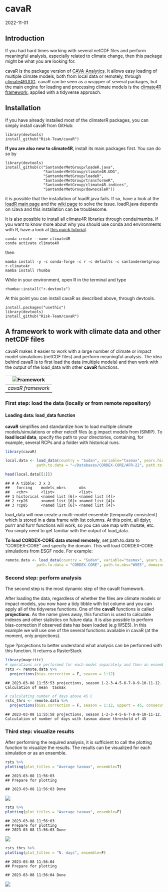 cavaR
================
2022-11-01

## Introduction

If you had hard times working with several netCDF files and perform
meaningful analysis, especially related to climate change, then this
package might be what you are looking for.

cavaR is the package version of
[CAVA-Analytics](https://github.com/Risk-Team/CAVA-Analytics). It allows
easy loading of multiple climate models, both from local data or
remotely, through
[climate4RUDG](https://github.com/SantanderMetGroup/climate4R.UDG).
cavaR can be seen as a wrapper of several packages, but the main engine
for loading and processing climate models is the [climate4R
framework](https://github.com/SantanderMetGroup/climate4R), applied with
a tidyverse approach.

## Installation

If you have already installed most of the climaterR packages, you can
simply install cavaR from GitHub:

    library(devtools)
    install_github("Risk-Team/cavaR")

**If you are also new to climate4R**, install its main packages first.
You can do so by

    library(devtools)
    install_github(c("SantanderMetGroup/loadeR.java",
                     "SantanderMetGroup/climate4R.UDG",
                     "SantanderMetGroup/loadeR",
                     "SantanderMetGroup/transformeR",
                     "SantanderMetGroup/climate4R.indices",
                     "SantanderMetGroup/downscaleR"))

it is possible that the installation of loadR.java fails. If so, have a
look at the [loadR main
page](https://github.com/SantanderMetGroup/loadeR) and the [wiki
page](https://github.com/SantanderMetGroup/loadeR/wiki/Installation) to
solve the issue. loadR.java depends on rJava and this installation can
be troublesome.

It is also possible to install all climate4R libraries through
conda/mamba. If you want to know more about why you should use conda and
environments with R, have a look at [this quick
tutorial](https://github.com/RSO9192/conda_R).

    conda create --name climate4R
    conda activate climate4R

then

    mamba install -y -c conda-forge -c r -c defaults -c santandermetgroup r-climate4r
    mamba install rhumba

While in your environment, open R in the terminal and type

    rhumba::install("r-devtools")

At this point you can install cavaR as described above, through
devtools.

    install.packages("usethis")
    library(devtools)
    install_github("Risk-Team/cavaR")

## A framework to work with climate data and other netCDF files

cavaR makes it easier to work with a large number of climate or impact
model simulations (netCDF files) and perform meaningful analysis. The
idea behind cavaR is to first load the data (multiple models) and then
work with the output of the load_data with other **cavaR** functions.

| ![Framework](https://user-images.githubusercontent.com/40058235/199256415-ed32c42b-e2f8-48e0-b4fe-558de6612038.png) |
|:-------------------------------------------------------------------------------------------------------------------:|
|                                                  *cavaR framework*                                                  |

### First step: load the data (locally or from remote repository)

#### Loading data: load_data function

**cavaR** simplifies and standardize how to load multiple climate
models/simulations or other netcdf files (e.g impact models from
ISIMIP). To **load local data**, specify the path to your directories,
containing, for example, several RCPs and a folder with historical runs.

``` r
library(cavaR)

local.data <- load_data(country = "Sudan", variable="tasmax", years.hist=1980:2000, years.proj=2050:2080,
              path.to.data = "~/Databases/CORDEX-CORE/AFR-22", path.to.obs="~/Databases/W5E5")
```

``` r
head(local.data[[1]])
```

    ## # A tibble: 3 x 3
    ##   forcing    models_mbrs      obs             
    ##   <chr>      <list>           <list>          
    ## 1 historical <named list [6]> <named list [4]>
    ## 2 rcp26      <named list [6]> <named list [4]>
    ## 3 rcp85      <named list [6]> <named list [4]>

load_data will now create a multi-model ensemble (temporally consistent)
which is stored in a data frame with list columns. At this point, all
dplyr, purrr and furrr functions will work, so you can use map with
mutate, etc. You simply need to get familiar with the output of
load_data.

**To load CORDEX-CORE data stored remotely**, set path.to.data to
“CORDEX-CORE” and specify the domain. This will load CORDEX-CORE
simulations from ESGF node. For example:

``` r
remote.data <- load_data(country = "Sudan", variable="tasmax", years.hist=1995, years.proj=2050:2052,
              path.to.data = "CORDEX-CORE", path.to.obs="W5E5", domain="AFR-22")
```

### Second step: perform analysis

The second step is the most dynamic step of the cavaR framework.

After loading the data, regardless of whether the files are climate
models or impact models, you now have a tidy tibble with list column and
you can apply all of the tidyverse functions. One of the **cavaR**
functions is called **projections**. As the name gives away, this
function is used to calculate indexes and other statistics on future
data. It is also possible to perform bias-correction if observed data
has been loaded (e.g W5E5). In this example we will use one of the
several functions available in cavaR (at the moment, only projections).

type ?projections to better understand what analysis can be performed
with this function. It returns a RasterStack

``` r
library(magrittr)
# operations are performed for each model separately and then an ensemble mean is made
rsts <- remote.data %>%  
  projections(bias.correction = F, season = 1:12)
```

    ## 2023-03-08 11:55:53 projections, season 1-2-3-4-5-6-7-8-9-10-11-12. Calculation of mean  tasmax

``` r
# calculating number of days above 45 C
rsts_thrs <- remote.data %>% 
  projections(bias.correction = F, season = 1:12, uppert = 45, consecutive = F)
```

    ## 2023-03-08 11:55:58 projections, season 1-2-3-4-5-6-7-8-9-10-11-12. Calculation of number of days with tasmax above threshold of 45

### Third step: visualize results

After performing the required analysis, it is sufficient to call the
plotting function to visualize the results. The results can be
visualized for each simulation or as an ensemble.

``` r
rsts %>%
plotting(plot_titles = "Average tasmax", ensemble=T)
```

    ## 2023-03-08 11:56:03
    ## Prepare for plotting

    ## 2023-03-08 11:56:03 Done

![](README_files/figure-gfm/unnamed-chunk-5-1.png)<!-- -->

``` r
rsts %>%
plotting(plot_titles = "Average tasmax", ensemble=F)
```

    ## 2023-03-08 11:56:03
    ## Prepare for plotting
    ## 2023-03-08 11:56:03 Done

![](README_files/figure-gfm/unnamed-chunk-5-2.png)<!-- -->

``` r
rsts_thrs %>%
plotting(plot_titles = "N. days", ensemble=F)
```

    ## 2023-03-08 11:56:04
    ## Prepare for plotting

    ## 2023-03-08 11:56:04 Done

![](README_files/figure-gfm/unnamed-chunk-6-1.png)<!-- -->

